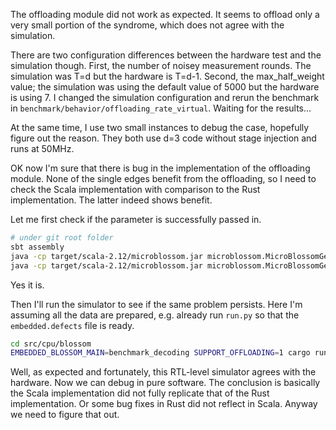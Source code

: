 The offloading module did not work as expected.
It seems to offload only a very small portion of the syndrome, which does not agree with the simulation.

There are two configuration differences between the hardware test and the simulation though.
First, the number of noisey measurement rounds.
The simulation was T=d but the hardware is T=d-1.
Second, the max_half_weight value; the simulation was using the default value of 5000 but the hardware is using 7.
I changed the simulation configuration and rerun the benchmark in `benchmark/behavior/offloading_rate_virtual`.
Waiting for the results...

At the same time, I use two small instances to debug the case, hopefully figure out the reason.
They both use d=3 code without stage injection and runs at 50MHz.

OK now I'm sure that there is bug in the implementation of the offloading module.
None of the single edges benefit from the offloading, so I need to check the Scala implementation with
comparison to the Rust implementation.
The latter indeed shows benefit.

Let me first check if the parameter is successfully passed in.

```sh
# under git root folder
sbt assembly
java -cp target/scala-2.12/microblossom.jar microblossom.MicroBlossomGenerator --support-offloading --output-dir benchmark/hardware/unit_tests/3_debug_offloading/hardware/offloaded_true/offloaded_true_verilog --graph benchmark/hardware/unit_tests/3_debug_offloading/hardware/prepare.json
java -cp target/scala-2.12/microblossom.jar microblossom.MicroBlossomGenerator --output-dir benchmark/hardware/unit_tests/3_debug_offloading/hardware/offloaded_false/offloaded_false_verilog --graph benchmark/hardware/unit_tests/3_debug_offloading/hardware/prepare.json
```

Yes it is.

Then I'll run the simulator to see if the same problem persists.
Here I'm assuming all the data are prepared, e.g. already run `run.py` so that the `embedded.defects` file is ready.

```sh
cd src/cpu/blossom
EMBEDDED_BLOSSOM_MAIN=benchmark_decoding SUPPORT_OFFLOADING=1 cargo run --release --bin embedded_simulator -- ../../../benchmark/hardware/unit_tests/3_debug_offloading/hardware/prepare.json
```

Well, as expected and fortunately, this RTL-level simulator agrees with the hardware.
Now we can debug in pure software.
The conclusion is basically the Scala implementation did not fully replicate that of the Rust implementation.
Or some bug fixes in Rust did not reflect in Scala.
Anyway we need to figure that out.
